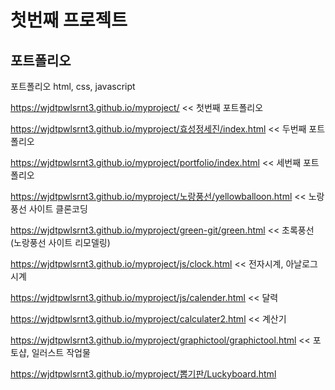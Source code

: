 # 첫번째 프로젝트

## 포트폴리오

포트폴리오
html, css, javascript

https://wjdtpwlsrnt3.github.io/myproject/ << 첫번째 포트폴리오

https://wjdtpwlsrnt3.github.io/myproject/효성정세진/index.html << 두번째 포트폴리오

https://wjdtpwlsrnt3.github.io/myproject/portfolio/index.html << 세번째 포트폴리오

https://wjdtpwlsrnt3.github.io/myproject/노랑풍선/yellowballoon.html << 노랑풍선 사이트 클론코딩

https://wjdtpwlsrnt3.github.io/myproject/green-git/green.html << 초록풍선 (노랑풍선 사이트 리모델링)

https://wjdtpwlsrnt3.github.io/myproject/js/clock.html << 전자시계, 아날로그시계

https://wjdtpwlsrnt3.github.io/myproject/js/calender.html << 달력

https://wjdtpwlsrnt3.github.io/myproject/calculater2.html << 계산기

https://wjdtpwlsrnt3.github.io/myproject/graphictool/graphictool.html << 포토샵, 일러스트 작업물

https://wjdtpwlsrnt3.github.io/myproject/뽑기판/Luckyboard.html